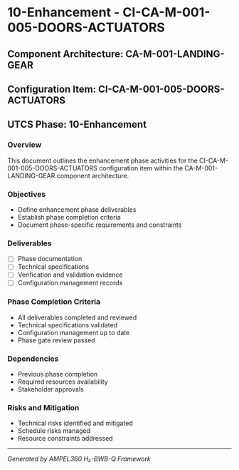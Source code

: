 # 10-Enhancement - CI-CA-M-001-005-DOORS-ACTUATORS

## Component Architecture: CA-M-001-LANDING-GEAR
## Configuration Item: CI-CA-M-001-005-DOORS-ACTUATORS
## UTCS Phase: 10-Enhancement

### Overview
This document outlines the enhancement phase activities for the CI-CA-M-001-005-DOORS-ACTUATORS configuration item within the CA-M-001-LANDING-GEAR component architecture.

### Objectives
- Define enhancement phase deliverables
- Establish phase completion criteria
- Document phase-specific requirements and constraints

### Deliverables
- [ ] Phase documentation
- [ ] Technical specifications
- [ ] Verification and validation evidence
- [ ] Configuration management records

### Phase Completion Criteria
- All deliverables completed and reviewed
- Technical specifications validated
- Configuration management up to date
- Phase gate review passed

### Dependencies
- Previous phase completion
- Required resources availability
- Stakeholder approvals

### Risks and Mitigation
- Technical risks identified and mitigated
- Schedule risks managed
- Resource constraints addressed

---
*Generated by AMPEL360 H₂-BWB-Q Framework*
